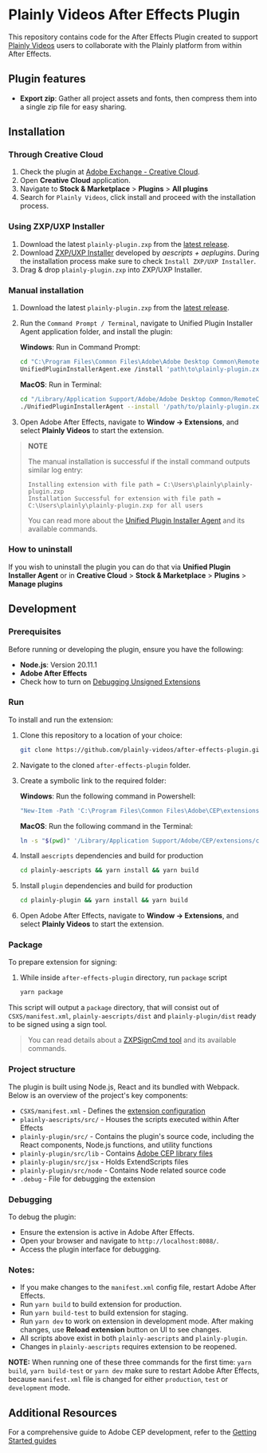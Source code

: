 # Plainly Videos After Effects Plugin

This repository contains code for the After Effects Plugin created to support [Plainly Videos](https://plainlyvideos.com) users to collaborate with the Plainly platform from within After Effects.

## Plugin features
* **Export zip**: Gather all project assets and fonts, then compress them into a single zip file for easy sharing.

## Installation

### Through Creative Cloud

1. Check the plugin at [Adobe Exchange - Creative Cloud](https://exchange.adobe.com/apps/cc/202811/plainly-videos).
2. Open **Creative Cloud** application.
3. Navigate to **Stock & Marketplace** > **Plugins** > **All plugins**
4. Search for `Plainly Videos`, click install and proceed with the installation process.

### Using ZXP/UXP Installer

1. Download the latest `plainly-plugin.zxp` from the [latest release](https://github.com/plainly-videos/after-effects-plugin/releases/latest).
2. Download [ZXP/UXP Installer](https://aescripts.com/learn/zxp-installer/) developed by *aescripts + aeplugins*. During the installation process make sure to check `Install ZXP/UXP Installer`.
3. Drag & drop `plainly-plugin.zxp` into ZXP/UXP Installer.

### Manual installation
1. Download the latest `plainly-plugin.zxp` from the [latest release](https://github.com/plainly-videos/after-effects-plugin/releases/latest).
2. Run the `Command Prompt / Terminal`, navigate to Unified Plugin Installer Agent application folder, and install the plugin:

   **Windows**: Run in Command Prompt:
   ```bash
   cd "C:\Program Files\Common Files\Adobe\Adobe Desktop Common\RemoteComponents\UPI\UnifiedPluginInstallerAgent"
   UnifiedPluginInstallerAgent.exe /install 'path\to\plainly-plugin.zxp'
   ```
   **MacOS**: Run in Terminal:
   ```bash
   cd "/Library/Application Support/Adobe/Adobe Desktop Common/RemoteComponents/UPI/UnifiedPluginInstallerAgent/UnifiedPluginInstallerAgent.app/Contents/MacOS"
   ./UnifiedPluginInstallerAgent --install '/path/to/plainly-plugin.zxp'
   ```
3. Open Adobe After Effects, navigate to **Window -> Extensions**, and select **Plainly Videos** to start the extension.

> **NOTE**
> 
> The manual installation is successful if the install command outputs similar log entry:
> ```log
> Installing extension with file path = C:\Users\plainly\plainly-plugin.zxp
> Installation Successful for extension with file path = C:\Users\plainly\plainly-plugin.zxp for all users
> ```
> You can read more about the [Unified Plugin Installer Agent](https://helpx.adobe.com/in/creative-cloud/help/working-from-the-command-line.html) and its available commands.

### How to uninstall
If you wish to uninstall the plugin you can do that via **Unified Plugin Installer Agent** or in **Creative Cloud** > **Stock & Marketplace** > **Plugins** > **Manage plugins**

## Development
### Prerequisites
Before running or developing the plugin, ensure you have the following:

* **Node.js**: Version 20.11.1
* **Adobe After Effects**
* Check how to turn on [Debugging Unsigned Extensions](https://github.com/Adobe-CEP/CEP-Resources/blob/master/CEP_11.x/Documentation/CEP%2011.1%20HTML%20Extension%20Cookbook.md#debugging-unsigned-extensions)

### Run
To install and run the extension:

1. Clone this repository to a location of your choice:
   ```bash
   git clone https://github.com/plainly-videos/after-effects-plugin.git
   ```
2. Navigate to the cloned `after-effects-plugin` folder.
3. Create a symbolic link to the required folder:

   **Windows**: Run the following command in Powershell:
   ```bash
   "New-Item -Path 'C:\Program Files\Common Files\Adobe\CEP\extensions\com.plainlyvideos.after-effects-plugin' -ItemType SymbolicLink -Value (Get-Location).Path"
   ```

   **MacOS**: Run the following command in the Terminal:
   ```bash
   ln -s "$(pwd)" '/Library/Application Support/Adobe/CEP/extensions/com.plainlyvideos.after-effects-plugin'
   ```
4. Install `aescripts` dependencies and build for production
   ```bash
   cd plainly-aescripts && yarn install && yarn build
   ```
5. Install `plugin` dependencies and build for production
   ```bash
   cd plainly-plugin && yarn install && yarn build
   ```
6. Open Adobe After Effects, navigate to **Window -> Extensions**, and select **Plainly Videos** to start the extension.

### Package
To prepare extension for signing:

1. While inside `after-effects-plugin` directory, run `package` script
   ```bash
   yarn package
   ```

This script will output a `package` directory, that will consist out of `CSXS/manifest.xml`, `plainly-aescripts/dist` and `plainly-plugin/dist` ready to be signed using a sign tool.

> You can read details about a [ZXPSignCmd tool](https://github.com/Adobe-CEP/Getting-Started-guides/blob/master/Package%20Distribute%20Install/readme.md#package-distribute-install-guide) and its available commands.

### Project structure
The plugin is built using Node.js, React and its bundled with Webpack. Below is an overview of the project's key components:

* `CSXS/manifest.xml` - Defines the [extension configuration](https://github.com/Adobe-CEP/Getting-Started-guides?tab=readme-ov-file#2-configure-your-extension-in-manifestxml)
* `plainly-aescripts/src/` - Houses the scripts executed within After Effects
* `plainly-plugin/src/`              - Contains the plugin's source code, including the React components, Node.js functions, and utility functions
* `plainly-plugin/src/lib`           - Contains [Adobe CEP library files](https://github.com/Adobe-CEP/CEP-Resources/tree/master/CEP_11.x)
* `plainly-plugin/src/jsx`           - Holds ExtendScripts files
* `plainly-plugin/src/node`          - Contains Node related source code
* `.debug`            - File for debugging the extension

### Debugging
To debug the plugin:

* Ensure the extension is active in Adobe After Effects.
* Open your browser and navigate to `http://localhost:8088/`.
* Access the plugin interface for debugging.

### Notes:
* If you make changes to the `manifest.xml` config file, restart Adobe After Effects.
* Run `yarn build` to build extension for production.
* Run `yarn build-test` to build extension for staging.
* Run `yarn dev` to work on extension in development mode. After making changes, use **Reload extension** button on UI to see changes.
* All scripts above exist in both `plainly-aescripts` and `plainly-plugin`.
* Changes in `plainly-aescripts` requires extension to be reopened.

**NOTE:** When running one of these three commands for the first time: `yarn build`, `yarn build-test` or `yarn dev` make sure to restart Adobe After Effects, because `manifest.xml` file is changed for either `production`, `test` or `development` mode.

## Additional Resources
For a comprehensive guide to Adobe CEP development, refer to the [Getting Started guides](https://github.com/Adobe-CEP/Getting-Started-guides)
